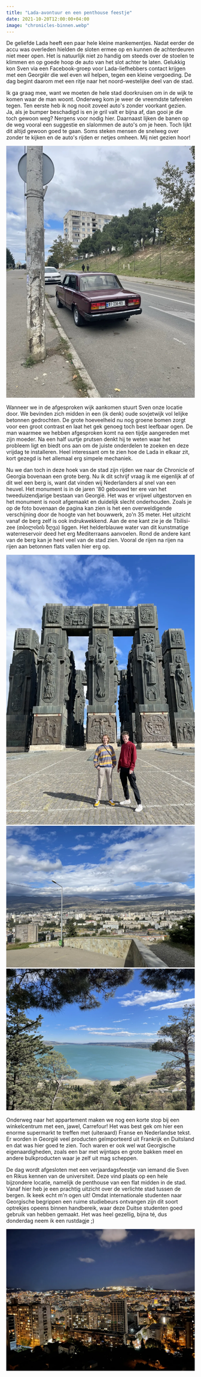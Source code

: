 ```yaml
---
title: "Lada-avontuur en een penthouse feestje"
date: 2021-10-20T12:00:00+04:00
image: "chronicles-binnen.webp"
---
```


De geliefde Lada heeft een paar hele kleine mankementjes. Nadat eerder de accu was overleden hielden de sloten ermee op en kunnen de achterdeuren niet meer open. Het is natuurlijk niet zo handig om steeds over de stoelen te klimmen en op goede hoop de auto van het slot achter te laten. Gelukkig kon Sven via een Facebook-groep voor Lada-liefhebbers contact krijgen met een Georgiër die wel even wil helpen, tegen een kleine vergoeding. De dag begint daarom met een ritje naar het noord-westelijke deel van de stad.

Ik ga graag mee, want we moeten de hele stad doorkruisen om in de wijk te komen waar de man woont. Onderweg kom je weer de vreemdste taferelen tegen. Ten eerste heb ik nog nooit zoveel auto's zonder voorkant gezien. Ja, als je bumper beschadigd is en je gril valt er bijna af, dan gooi je die toch gewoon weg? Nergens voor nodig hier. Daarnaast lijken de banen op de weg vooral een suggestie en slalommen de auto's om je heen. Toch lijkt dit altijd gewoon goed te gaan. Soms steken mensen de snelweg over zonder te kijken en de auto's rijden er netjes omheen. Mij niet gezien hoor!

![De Lada van Sven en Rikus. In deze straat wachtten we op de man die ons wilde helpen.](lada-straat.webp)

Wanneer we in de afgesproken wijk aankomen stuurt Sven onze locatie door. We bevinden zich midden in een (ik denk) oude sovjetwijk vol lelijke betonnen gedrochten. De grote hoeveelheid nu nog groene bomen zorgt voor een groot contrast en laat het gek genoeg toch best leefbaar ogen. De man waarmee we hebben afgesproken komt na een tijdje aangereden met zijn moeder. Na een half uurtje prutsen denkt hij te weten waar het probleem ligt en biedt ons aan om de juiste onderdelen te zoeken en deze vrijdag te installeren. Heel interessant om te zien hoe de Lada in elkaar zit, kort gezegd is het allemaal erg simpele mechaniek.

Nu we dan toch in deze hoek van de stad zijn rijden we naar de Chronicle of Georgia bovenaan een grote berg. Nu ik dit schrijf vraag ik me eigenlijk af of dit wel een berg is, want dat vinden wij Nederlanders al snel van een heuvel. Het monument is in de jaren '80 gebouwd ter ere van het tweeduizendjarige bestaan van Georgië. Het was er vrijwel uitgestorven en het monument is nooit afgemaakt en duidelijk slecht onderhouden. Zoals je op de foto bovenaan de pagina kan zien is het een overweldigende verschijning door de hoogte van het bouwwerk, zo'n 35 meter. Het uitzicht vanaf de berg zelf is ook indrukwekkend. Aan de ene kant zie je de Tbilisi-zee (თბილისის ზღვა) liggen. Het helderblauwe water van dit kunstmatige waterreservoir deed het erg Mediterraans aanvoelen. Rond de andere kant van de berg kan je heel veel van de stad zien. Vooral de rijen na rijen na rijen aan betonnen flats vallen hier erg op.

![De Chronicle of Georgia vanaf de voorkant gezien. Ik vond het blijkbaar een goed moment om de ogen even te sluiten.](chronicles-voorkant.webp)
![Het uitzicht op het noord-westelijke deel van Tbilisi, gezien vanaf de berg waar de Chronicle of Georgia op staat. Hier zie je de rijen aan sovjettorens duidelijk staan.](chronicles-uitzicht.webp)
![Vanaf dezelfde berg kijk je uit over de Tbilisi-zee.](uitzicht-meer.webp)

Onderweg naar het appartement maken we nog een korte stop bij een winkelcentrum met een, jawel, Carrefour! Het was best gek om hier een enorme supermarkt te treffen met (uiteraard) Franse en Nederlandse tekst. Er worden in Georgië veel producten geïmporteerd uit Frankrijk en Duitsland en dat was hier goed te zien. Toch waren er ook wel wat Georgische eigenaardigheden, zoals een bar met wijntaps en grote bakken meel en andere bulkproducten waar je zelf uit mag scheppen.

De dag wordt afgesloten met een verjaardagsfeestje van iemand die Sven en Rikus kennen van de universiteit. Deze vind plaats op een hele bijzondere locatie, namelijk de penthouse van een flat midden in de stad. Vanaf hier heb je een prachtig uitzicht over de verlichte stad tussen de bergen. Ik keek echt m'n ogen uit! Omdat internationale studenten naar Georgische begrippen een ruime studiebeurs ontvangen zijn dit soort optrekjes opeens binnen handbereik, waar deze Duitse studenten goed gebruik van hebben gemaakt. Het was heel gezellig, bijna té, dus donderdag neem ik een rustdagje ;)

![Het uitzicht vanuit de penthouse over Tbilisi.](uitzicht-penthouse.webp)
